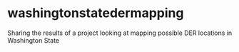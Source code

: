 # washingtonstatedermapping
Sharing the results of a project looking at mapping possible DER locations in Washington State

